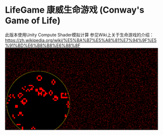 # LifeGame 康威生命游戏 (Conway's Game of Life)
此版本使用Unity Compute Shader模拟计算
参见Wiki上关于生命游戏的介绍：
https://zh.wikipedia.org/wiki/%E5%BA%B7%E5%A8%81%E7%94%9F%E5%91%BD%E6%B8%B8%E6%88%8F
![image](https://github.com/lzjseed/LifeGame/blob/master/Image/1.png)
